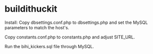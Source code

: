 # buildithuckit
Install:
Copy dbsettings.conf.php to dbsettings.php and set the MySQL parameters to match the host's.

Copy constants.conf.php to constants.php and adjust SITE_URL.

Run the bihi_kickers.sql file through MySQL.
